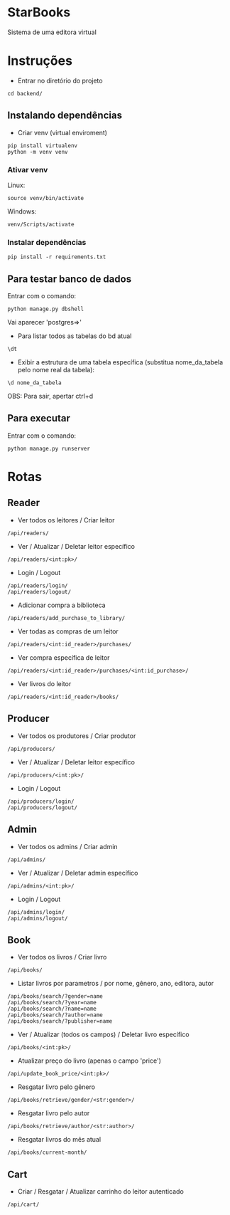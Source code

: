 # StarBooks
Sistema de uma editora virtual

# Instruções
- Entrar no diretório do projeto
```console
cd backend/
```
## Instalando dependências
- Criar venv (virtual enviroment)
```console
pip install virtualenv
python -m venv venv
```
### Ativar venv

Linux:
```console
source venv/bin/activate
```
Windows:
```console
venv/Scripts/activate
```

### Instalar dependências
```console
pip install -r requirements.txt
```

## Para testar banco de dados
Entrar com o comando:
```console
python manage.py dbshell
```
Vai aparecer 'postgres=>'
- Para listar todos as tabelas do bd atual
```console
\dt
```
- Exibir a estrutura de uma tabela específica (substitua nome_da_tabela pelo nome real da tabela):
```console
\d nome_da_tabela
```
OBS: Para sair, apertar ctrl+d

## Para executar
Entrar com o comando:
```console
python manage.py runserver
```

# Rotas

## Reader

- Ver todos os leitores / Criar leitor
```console
/api/readers/
```

- Ver / Atualizar / Deletar leitor específico
```console
/api/readers/<int:pk>/
```

- Login / Logout
```console
/api/readers/login/
/api/readers/logout/
```

- Adicionar compra a biblioteca
```console
/api/readers/add_purchase_to_library/
```

- Ver todas as compras de um leitor
```console
/api/readers/<int:id_reader>/purchases/
```

- Ver compra específica de leitor 
```console
/api/readers/<int:id_reader>/purchases/<int:id_purchase>/
```

- Ver livros do leitor 
```console
/api/readers/<int:id_reader>/books/
```

## Producer

- Ver todos os produtores / Criar produtor
```console
/api/producers/
```

- Ver / Atualizar / Deletar leitor específico
```console
/api/producers/<int:pk>/
```

- Login / Logout
```console
/api/producers/login/
/api/producers/logout/
```

## Admin

- Ver todos os admins / Criar admin
```console
/api/admins/
```

- Ver / Atualizar / Deletar admin específico
```console
/api/admins/<int:pk>/
```

- Login / Logout
```console
/api/admins/login/
/api/admins/logout/
```

## Book
- Ver todos os livros / Criar livro
```console
/api/books/
```
- Listar livros por parametros / por nome, gênero, ano, editora, autor
```console
/api/books/search/?gender=name
/api/books/search/?year=name
/api/books/search/?name=name
/api/books/search/?author=name
/api/books/search/?publisher=name
```

- Ver / Atualizar (todos os campos) / Deletar livro específico
```console
/api/books/<int:pk>/
```

- Atualizar preço do livro (apenas o campo 'price')
```console
/api/update_book_price/<int:pk>/
```

- Resgatar livro pelo gênero
```console
/api/books/retrieve/gender/<str:gender>/
```

- Resgatar livro pelo autor
```console
/api/books/retrieve/author/<str:author>/
```

- Resgatar livros do mês atual
```console
/api/books/current-month/
```

## Cart

- Criar / Resgatar / Atualizar carrinho do leitor autenticado
```console
/api/cart/  
```